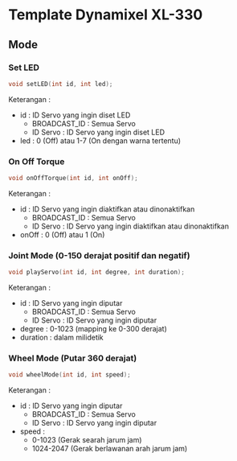# Template Dynamixel XL-330
## Mode
### Set LED
```cpp
void setLED(int id, int led);
```
Keterangan :
- id : ID Servo yang ingin diset LED 
  - BROADCAST_ID : Semua Servo
  - ID Servo : ID Servo yang ingin diset LED
- led : 0 (Off) atau 1-7 (On dengan warna tertentu)

### On Off Torque
```cpp
void onOffTorque(int id, int onOff);
```
Keterangan :
- id : ID Servo yang ingin diaktifkan atau dinonaktifkan
  - BROADCAST_ID : Semua Servo
  - ID Servo : ID Servo yang ingin diaktifkan atau dinonaktifkan
- onOff : 0 (Off) atau 1 (On)

### Joint Mode (0-150 derajat positif dan negatif)
```cpp
void playServo(int id, int degree, int duration);
```
Keterangan :
- id : ID Servo yang ingin diputar
  - BROADCAST_ID : Semua Servo
  - ID Servo : ID Servo yang ingin diputar
- degree : 0-1023 (mapping ke 0-300 derajat)
- duration : dalam milidetik

### Wheel Mode (Putar 360 derajat)
```cpp
void wheelMode(int id, int speed);
```
Keterangan :
- id : ID Servo yang ingin diputar
  - BROADCAST_ID : Semua Servo
  - ID Servo : ID Servo yang ingin diputar
- speed : 
  - 0-1023 (Gerak searah jarum jam) 
  - 1024-2047 (Gerak berlawanan arah jarum jam)

